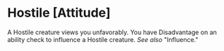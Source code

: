 # Hostile [Attitude]

A Hostile creature views you unfavorably. You have Disadvantage on an ability check to influence a Hostile creature. *See also* "Influence."